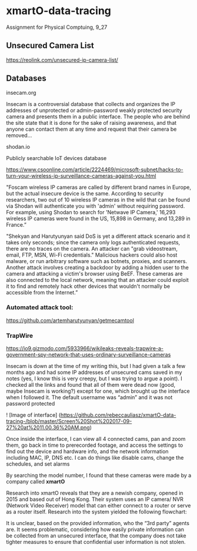 # xmartO-data-tracing
Assignment for Physical Comptuing, 9_27

## Unsecured Camera List 

https://reolink.com/unsecured-ip-camera-list/

## Databases 

insecam.org 

Insecam is a controversial database that collects and organizes the IP addresses of unprotected or admin-password weakly protected security camera and presents them in a public interface. The people who are behind the site state that it is done for the sake of raising awareness, and that anyone can contact them at any time and request that their camera be removed… 

shodan.io 

Publicly searchable IoT devices database


https://www.csoonline.com/article/2224469/microsoft-subnet/hacks-to-turn-your-wireless-ip-surveillance-cameras-against-you.html

"Foscam wireless IP cameras are called by different brand names in Europe, but the actual insecure device is the same. According to security researchers, two out of 10 wireless IP cameras in the wild that can be found via Shodan will authenticate you with 'admin' without requiring password. For example, using Shodan to search for 'Netwave IP Camera,' 16,293 wireless IP cameras were found in the US, 15,898 in Germany, and 13,289 in France.”

"Shekyan and Harutyunyan said DoS is yet a different attack scenario and it takes only seconds; since the camera only logs authenticated requests, there are no traces on the camera. An attacker can "grab videostream, email, FTP, MSN, Wi-Fi credentials." Malicious hackers could also host malware, or run arbitrary software such as botnets, proxies, and scanners. Another attack involves creating a backdoor by adding a hidden user to the camera and attacking a victim's browser using BeEF. These cameras are also connected to the local network, meaning that an attacker could exploit it to find and remotely hack other devices that wouldn't normally be accessible from the Internet.”

### Automated attack tool: 

https://github.com/artemharutyunyan/getmecamtool

### TrapWire 

https://io9.gizmodo.com/5933966/wikileaks-reveals-trapwire-a-government-spy-network-that-uses-ordinary-surveillance-cameras


Insecam is down at the time of my writing this, but I had given a talk a few months ago and had some IP addresses of unsecured cams saved in my notes (yes, I know this is very creepy, but I was trying to argue a point). I checked all the links and found that all of them were dead now (good, maybe Insecam is working?) except for one, which brought up the interface when I followed it. The default username was “admin” and it was not password protected 

! [Image of interface]
(https://github.com/rebeccauliasz/xmartO-data-tracing-/blob/master/Screen%20Shot%202017-09-27%20at%2011.00.36%20AM.png)


Once inside the interface, I can view all 4 connected cams, pan and zoom them, go back in time to prerecorded footage, and access the settings to find out the device and hardware info, and the network information including MAC, IP, DNS etc. I can do things like disable cams, change the schedules, and set alarms


By searching the model number, I found that these cameras were made by a company called **xmartO**



Research into xmartO reveals that they are a newish company, opened in 2015 and based out of Hong Kong. Their system uses an IP camera/ NVR (Network Video Receiver) model that can either connect to a router or serve as a router itself. Research into the system yielded the following flowchart: 

It is unclear, based on the provided information, who the “3rd party” agents are. It seems problematic, considering how easily private information can be collected from an unsecured interface, that the company does not take tighter measures to ensure that confidential user information is not stolen. 



